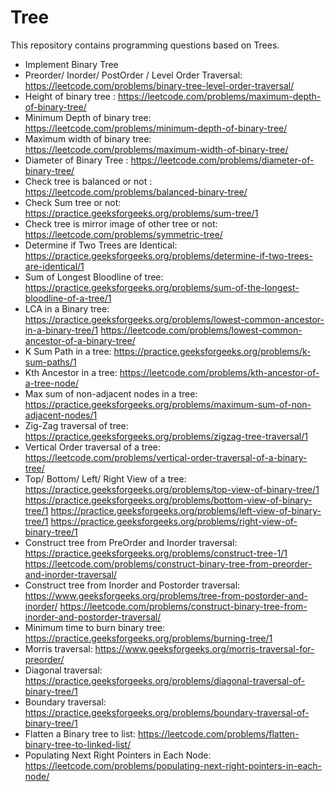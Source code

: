 # Tree
This repository contains programming questions based on Trees.
- Implement Binary Tree
- Preorder/ Inorder/ PostOrder / Level Order Traversal: https://leetcode.com/problems/binary-tree-level-order-traversal/
- Height of binary tree : https://leetcode.com/problems/maximum-depth-of-binary-tree/
- Minimum Depth of binary tree: https://leetcode.com/problems/minimum-depth-of-binary-tree/
- Maximum width of binary tree: https://leetcode.com/problems/maximum-width-of-binary-tree/
- Diameter of Binary Tree : https://leetcode.com/problems/diameter-of-binary-tree/
- Check tree is balanced or not : https://leetcode.com/problems/balanced-binary-tree/
- Check Sum tree or not: https://practice.geeksforgeeks.org/problems/sum-tree/1
- Check tree is mirror image of other tree or not: https://leetcode.com/problems/symmetric-tree/
- Determine if Two Trees are Identical: https://practice.geeksforgeeks.org/problems/determine-if-two-trees-are-identical/1
- Sum of Longest Bloodline of tree: https://practice.geeksforgeeks.org/problems/sum-of-the-longest-bloodline-of-a-tree/1
- LCA in a Binary tree:
  https://practice.geeksforgeeks.org/problems/lowest-common-ancestor-in-a-binary-tree/1
  https://leetcode.com/problems/lowest-common-ancestor-of-a-binary-tree/
- K Sum Path in a tree:  https://practice.geeksforgeeks.org/problems/k-sum-paths/1
- Kth Ancestor in a tree: https://leetcode.com/problems/kth-ancestor-of-a-tree-node/
- Max sum of non-adjacent nodes in a tree: https://practice.geeksforgeeks.org/problems/maximum-sum-of-non-adjacent-nodes/1
- Zig-Zag traversal of tree: https://practice.geeksforgeeks.org/problems/zigzag-tree-traversal/1
- Vertical Order traversal of a tree: https://leetcode.com/problems/vertical-order-traversal-of-a-binary-tree/
- Top/ Bottom/ Left/ Right View of a tree:
  https://practice.geeksforgeeks.org/problems/top-view-of-binary-tree/1
  https://practice.geeksforgeeks.org/problems/bottom-view-of-binary-tree/1
  https://practice.geeksforgeeks.org/problems/left-view-of-binary-tree/1
  https://practice.geeksforgeeks.org/problems/right-view-of-binary-tree/1
- Construct tree from PreOrder and Inorder traversal:
  https://practice.geeksforgeeks.org/problems/construct-tree-1/1
  https://leetcode.com/problems/construct-binary-tree-from-preorder-and-inorder-traversal/
- Construct tree from Inorder and Postorder traversal:
  https://www.geeksforgeeks.org/problems/tree-from-postorder-and-inorder/
  https://leetcode.com/problems/construct-binary-tree-from-inorder-and-postorder-traversal/
- Minimum time to burn binary tree: https://practice.geeksforgeeks.org/problems/burning-tree/1
- Morris traversal: https://www.geeksforgeeks.org/morris-traversal-for-preorder/
- Diagonal traversal: https://practice.geeksforgeeks.org/problems/diagonal-traversal-of-binary-tree/1 
- Boundary traversal: https://practice.geeksforgeeks.org/problems/boundary-traversal-of-binary-tree/1 
- Flatten a Binary tree to list: https://leetcode.com/problems/flatten-binary-tree-to-linked-list/ 
- Populating Next Right Pointers in Each Node: https://leetcode.com/problems/populating-next-right-pointers-in-each-node/
